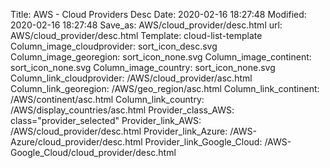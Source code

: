 Title: AWS - Cloud Providers Desc
Date: 2020-02-16 18:27:48
Modified: 2020-02-16 18:27:48
Save_as: AWS/cloud_provider/desc.html
url: AWS/cloud_provider/desc.html
Template: cloud-list-template
Column_image_cloudprovider: sort_icon_desc.svg
Column_image_georegion: sort_icon_none.svg
Column_image_continent: sort_icon_none.svg
Column_image_country: sort_icon_none.svg
Column_link_cloudprovider: /AWS/cloud_provider/asc.html
Column_link_georegion: /AWS/geo_region/asc.html
Column_link_continent: /AWS/continent/asc.html
Column_link_country: /AWS/display_countries/asc.html
Provider_class_AWS: class="provider_selected"
Provider_link_AWS: /AWS/cloud_provider/desc.html
Provider_link_Azure: /AWS-Azure/cloud_provider/desc.html
Provider_link_Google_Cloud: /AWS-Google_Cloud/cloud_provider/desc.html